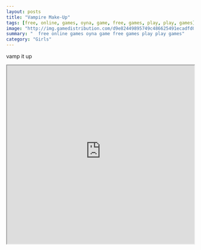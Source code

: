 ```yaml
---
layout: posts
title: "Vampire Make-Up"
tags: [free, online, games, oyna, game, free, games, play, play, games]
image: "http://img.gamedistribution.com/d9e82449895749c486625491ecadfd04.jpg"
summary: "  free online games oyna game free games play play games"
category: "Girls"
---
```


vamp it up

<iframe width="100%" height="480px;" src="http://flash.gamedistribution.com?game=d9e82449895749c486625491ecadfd04"></iframe>